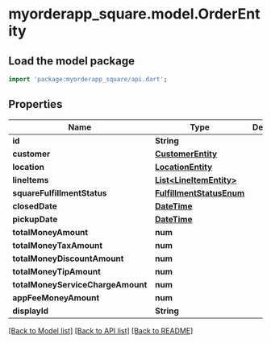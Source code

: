 # myorderapp_square.model.OrderEntity

## Load the model package
```dart
import 'package:myorderapp_square/api.dart';
```

## Properties
Name | Type | Description | Notes
------------ | ------------- | ------------- | -------------
**id** | **String** |  | [optional] 
**customer** | [**CustomerEntity**](CustomerEntity.md) |  | [optional] 
**location** | [**LocationEntity**](LocationEntity.md) |  | [optional] 
**lineItems** | [**List&lt;LineItemEntity&gt;**](LineItemEntity.md) |  | [optional] 
**squareFulfillmentStatus** | [**FulfillmentStatusEnum**](FulfillmentStatusEnum.md) |  | [optional] 
**closedDate** | [**DateTime**](DateTime.md) |  | [optional] 
**pickupDate** | [**DateTime**](DateTime.md) |  | [optional] 
**totalMoneyAmount** | **num** |  | [optional] 
**totalMoneyTaxAmount** | **num** |  | [optional] 
**totalMoneyDiscountAmount** | **num** |  | [optional] 
**totalMoneyTipAmount** | **num** |  | [optional] 
**totalMoneyServiceChargeAmount** | **num** |  | [optional] 
**appFeeMoneyAmount** | **num** |  | [optional] 
**displayId** | **String** |  | [optional] 

[[Back to Model list]](../README.md#documentation-for-models) [[Back to API list]](../README.md#documentation-for-api-endpoints) [[Back to README]](../README.md)


